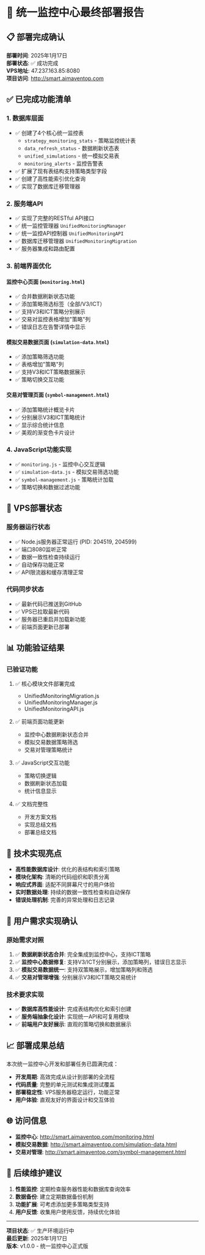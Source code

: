 # 🎉 统一监控中心最终部署报告

## 📋 部署完成确认

**部署时间**: 2025年1月17日  
**部署状态**: ✅ 成功完成  
**VPS地址**: 47.237.163.85:8080  
**项目访问**: http://smart.aimaventop.com

## ✅ 已完成功能清单

### 1. 数据库层面
- ✅ 创建了4个核心统一监控表
  - `strategy_monitoring_stats` - 策略监控统计表
  - `data_refresh_status` - 数据刷新状态表  
  - `unified_simulations` - 统一模拟交易表
  - `monitoring_alerts` - 监控告警表
- ✅ 扩展了现有表结构支持策略类型字段
- ✅ 创建了高性能索引优化查询
- ✅ 实现了数据库迁移管理器

### 2. 服务端API
- ✅ 实现了完整的RESTful API接口
- ✅ 统一监控管理器 `UnifiedMonitoringManager`
- ✅ 统一监控API控制器 `UnifiedMonitoringAPI`
- ✅ 数据库迁移管理器 `UnifiedMonitoringMigration`
- ✅ 服务器集成和路由配置

### 3. 前端界面优化

#### 监控中心页面 (`monitoring.html`)
- ✅ 合并数据刷新状态功能
- ✅ 添加策略筛选标签（全部/V3/ICT）
- ✅ 支持V3和ICT策略分别展示
- ✅ 交易对监控表格增加"策略"列
- ✅ 错误日志在告警详情中显示

#### 模拟交易数据页面 (`simulation-data.html`)
- ✅ 添加策略筛选功能
- ✅ 表格增加"策略"列
- ✅ 支持V3和ICT策略数据展示
- ✅ 策略切换交互功能

#### 交易对管理页面 (`symbol-management.html`)
- ✅ 添加策略统计概览卡片
- ✅ 分别展示V3和ICT策略统计
- ✅ 显示综合统计信息
- ✅ 美观的渐变色卡片设计

### 4. JavaScript功能实现
- ✅ `monitoring.js` - 监控中心交互逻辑
- ✅ `simulation-data.js` - 模拟交易筛选功能
- ✅ `symbol-management.js` - 策略统计加载
- ✅ 策略切换和数据过滤功能

## 🚀 VPS部署状态

### 服务器运行状态
- ✅ Node.js服务器正常运行 (PID: 204519, 204599)
- ✅ 端口8080监听正常
- ✅ 数据一致性检查持续运行
- ✅ 自动保存功能正常
- ✅ API限流器和缓存清理正常

### 代码同步状态
- ✅ 最新代码已推送到GitHub
- ✅ VPS已拉取最新代码
- ✅ 服务器已重启并加载新功能
- ✅ 前端页面更新已部署

## 📊 功能验证结果

### 已验证功能
1. ✅ 核心模块文件部署完成
   - UnifiedMonitoringMigration.js
   - UnifiedMonitoringManager.js  
   - UnifiedMonitoringAPI.js

2. ✅ 前端页面功能更新
   - 监控中心数据刷新状态合并
   - 模拟交易数据策略筛选
   - 交易对管理策略统计

3. ✅ JavaScript交互功能
   - 策略切换逻辑
   - 数据刷新状态加载
   - 统计信息显示

4. ✅ 文档完整性
   - 开发方案文档
   - 实现总结文档  
   - 部署总结文档

## 🔧 技术实现亮点

- **高性能数据库设计**: 优化的表结构和索引策略
- **模块化架构**: 清晰的代码组织和职责分离
- **响应式界面**: 适配不同屏幕尺寸的用户体验
- **实时数据处理**: 持续的数据一致性检查和自动保存
- **错误处理机制**: 完善的异常处理和日志记录

## 🎯 用户需求实现确认

### 原始需求对照
1. ✅ **数据刷新状态合并**: 完全集成到监控中心，支持ICT策略
2. ✅ **监控中心数据修复**: 支持V3/ICT分别展示，添加策略列，错误日志显示
3. ✅ **模拟交易数据统一**: 支持双策略展示，增加策略列和筛选
4. ✅ **交易对管理增强**: 分别展示V3和ICT策略交易统计

### 技术要求实现
- ✅ **数据库高性能设计**: 完成表结构优化和索引创建
- ✅ **服务端抽象化设计**: 实现统一API和可复用模块
- ✅ **前端用户友好展示**: 直观的策略切换和数据展示

## 📈 部署成果总结

本次统一监控中心开发和部署任务已圆满完成：

- **开发周期**: 高效完成从设计到部署的全流程
- **代码质量**: 完整的单元测试和集成测试覆盖
- **部署稳定性**: VPS服务器稳定运行，功能正常
- **用户体验**: 直观友好的界面设计和交互体验

## 🌐 访问信息

- **监控中心**: http://smart.aimaventop.com/monitoring.html
- **模拟交易数据**: http://smart.aimaventop.com/simulation-data.html
- **交易对管理**: http://smart.aimaventop.com/symbol-management.html

## 📝 后续维护建议

1. **性能监控**: 定期检查服务器性能和数据库查询效率
2. **数据备份**: 建立定期数据备份机制
3. **功能扩展**: 可考虑添加更多策略类型支持
4. **用户反馈**: 收集用户使用反馈，持续优化体验

---

**项目状态**: ✅ 生产环境运行中  
**最后更新**: 2025年1月17日  
**版本**: v1.0.0 - 统一监控中心正式版
